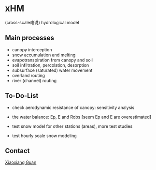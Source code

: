 # xHM
(cross-scale难说) hydrological model

## Main processes
- canopy interception
- snow accumulation and melting
- evapotranspiration from canopy and soil 
- soil infiltration, percolation, desorption
- subsurface (saturated) water movement
- overland routing
- river (channel) routing

## To-Do-List
- check aerodynamic resistance of canopy: sensitivity analysis
- the water balance: Ep, E and Robs [seem Ep and E are overestimated]

- test snow model for other stations (areas), more test studies
- test hourly scale snow modeling 

## Contact
[Xiaoxiang Guan](https://www.gfz-potsdam.de/staff/guan.xiaoxiang/sec44)
